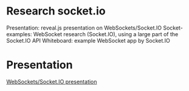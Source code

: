 # Research socket.io

Presentation: reveal.js presentation on WebSockets/Socket.IO
Socket-examples: WebSocket research (Socket.IO), using a large part of the Socket.IO API
Whiteboard: example WebSocket app by Socket.IO

# Presentation

[WebSockets/Socket.IO presentation](https://mauritsridder.github.io/sockets-research/#/)
